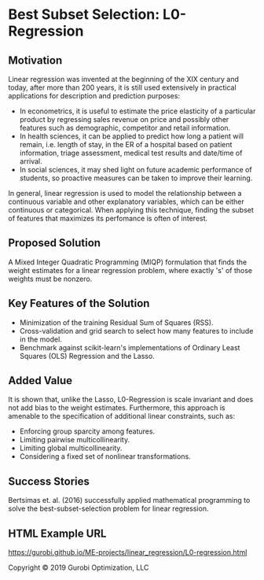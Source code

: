 # Best Subset Selection: L0-Regression

## Motivation

Linear regression was invented at the beginning of the XIX century and today, after more than 200 years, it is still used extensively in practical applications for description and prediction purposes:

- In econometrics, it is useful to estimate the price elasticity of a particular product by regressing sales revenue on price and possibly other features such as demographic, competitor and retail information.
- In health sciences, it can be applied to predict how long a patient will remain, i.e. length of stay, in the ER of a hospital based on patient information, triage assessment, medical test results and date/time of arrival.
- In social sciences, it may shed light on future academic performance of students, so proactive measures can be taken to improve their learning.

In general, linear regression is used to model the relationship between a continuous variable and other explanatory variables, which can be either continuous or categorical. When applying this technique, finding the subset of features that maximizes its perfomance is often of interest.

## Proposed Solution

A Mixed Integer Quadratic Programming (MIQP) formulation that finds the weight estimates for a linear regression problem, where exactly 's' of those weights must be nonzero.

## Key Features of the Solution

- Minimization of the training Residual Sum of Squares (RSS).
- Cross-validation and grid search to select how many features to include in the model.
- Benchmark against scikit-learn's implementations of Ordinary Least Squares (OLS) Regression and the Lasso.

## Added Value

It is shown that, unlike the Lasso, L0-Regression is scale invariant and does not add bias to the weight estimates. Furthermore, this approach is amenable to the specification of additional linear constraints, such as:

- Enforcing group sparcity among features.
- Limiting pairwise multicollinearity.
- Limiting global multicollinearity.
- Considering a fixed set of nonlinear transformations.

## Success Stories

Bertsimas et. al. (2016) successfully applied mathematical programming to solve the best-subset-selection problem for linear regression.

## HTML Example URL

https://gurobi.github.io/ME-projects/linear_regression/L0-regression.html


Copyright © 2019 Gurobi Optimization, LLC
